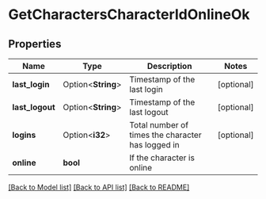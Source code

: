 # GetCharactersCharacterIdOnlineOk

## Properties

Name | Type | Description | Notes
------------ | ------------- | ------------- | -------------
**last_login** | Option<**String**> | Timestamp of the last login | [optional]
**last_logout** | Option<**String**> | Timestamp of the last logout | [optional]
**logins** | Option<**i32**> | Total number of times the character has logged in | [optional]
**online** | **bool** | If the character is online | 

[[Back to Model list]](../README.md#documentation-for-models) [[Back to API list]](../README.md#documentation-for-api-endpoints) [[Back to README]](../README.md)


